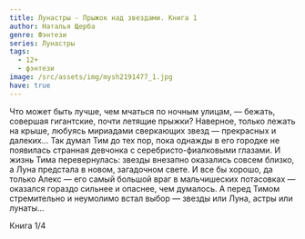 ```yaml
---
title: Лунастры - Прыжок над звездами. Книга 1
author: Наталья Щерба
genre: Фэнтези
series: Лунастры
tags:
  - 12+
  - фэнтези
image: /src/assets/img/mysh2191477_1.jpg
have: true
---
```

Что может быть лучше, чем мчаться по ночным улицам, — бежать, совершая гигантские, почти летящие прыжки? Наверное, только лежать на крыше, любуясь мириадами сверкающих звезд — прекрасных и далеких… Так думал Тим до тех пор, пока однажды в его городке не появилась странная девчонка с серебристо-фиалковыми глазами. И жизнь Тима перевернулась: звезды внезапно оказались совсем близко, а Луна предстала в новом, загадочном свете. И все бы хорошо, да только Алекс — его самый большой враг в мальчишеских потасовках — оказался гораздо сильнее и опаснее, чем думалось. А перед Тимом стремительно и неумолимо встал выбор — звезды или Луна, астры или лунаты…

Книга 1/4
